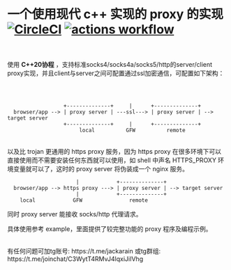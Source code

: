 一个使用现代 c++ 实现的 proxy 的实现
<BR>
[![CircleCI](https://dl.circleci.com/status-badge/img/gh/Jackarain/libsocks/tree/master.svg?style=shield)](https://dl.circleci.com/status-badge/redirect/gh/Jackarain/libsocks/tree/master)
[![actions workflow](https://github.com/jackarain/libsocks/actions/workflows/Build.yml/badge.svg)](https://github.com/Jackarain/libsocks/actions)
<BR>
<BR>
=======================================

使用 **C++20协程** ，支持标准socks4/socks4a/socks5/http的server/client proxy实现，并且client与server之间可配置通过ssl加密通信，可配置如下架构：

<BR>

~~~

                  +--------------+     |      +--------------+
  browser/app --> | proxy server | ---ssl---> | proxy server | --> target server
                  +--------------+     |      +--------------+
                       local          GFW          remote
~~~
<BR>
以及比 trojan 更通用的 https proxy 服务，因为 https proxy 在很多环境下可以直接使用而不需要安装任何东西就可以使用，如 shell 中声名 HTTPS_PROXY 环境变量就可以了，这时的 proxy server 将伪装成一个 nginx 服务。

~~~
                      |            +--------------+
  browser/app --> https proxy ---> | proxy server | --> target server
                      |            +--------------+
    local            GFW               remote
~~~

同时 proxy server 能接收 socks/http 代理请求。
<BR>

具体使用参考 example，里面提供了较完整功能的 proxy 程序及编程示例。

<BR>
有任何问题可加tg账号: https://t.me/jackarain 或tg群组: https://t.me/joinchat/C3WytT4RMvJ4lqxiJiIVhg
